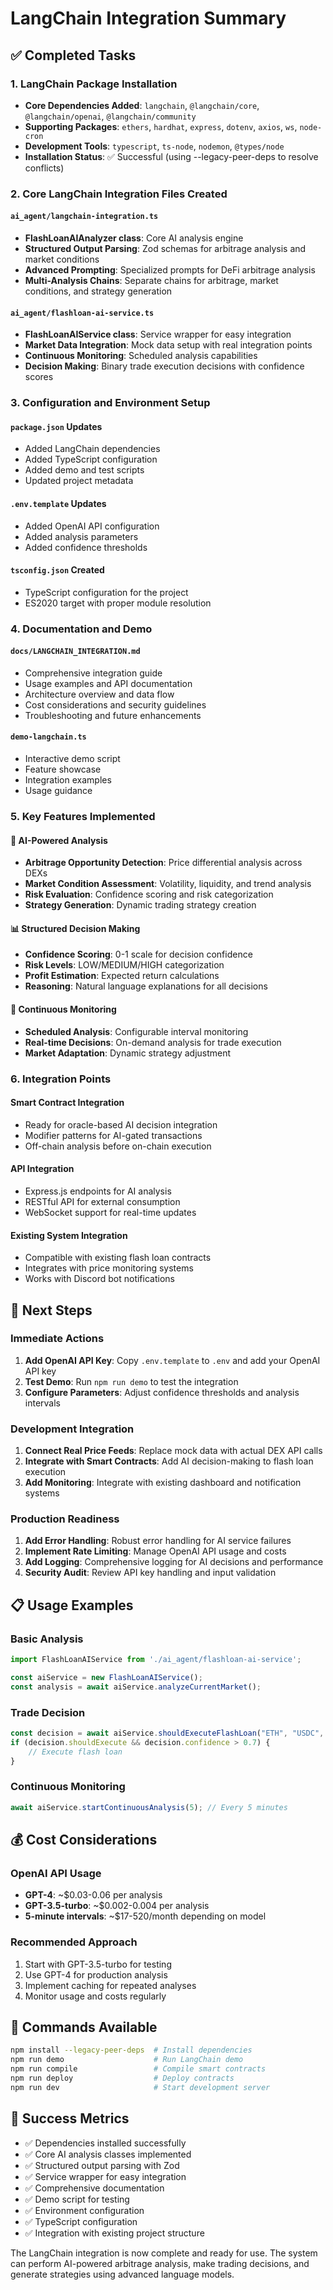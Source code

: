 # LangChain Integration Summary

## ✅ Completed Tasks

### 1. LangChain Package Installation
- **Core Dependencies Added**: `langchain`, `@langchain/core`, `@langchain/openai`, `@langchain/community`
- **Supporting Packages**: `ethers`, `hardhat`, `express`, `dotenv`, `axios`, `ws`, `node-cron`
- **Development Tools**: `typescript`, `ts-node`, `nodemon`, `@types/node`
- **Installation Status**: ✅ Successful (using --legacy-peer-deps to resolve conflicts)

### 2. Core LangChain Integration Files Created

#### `ai_agent/langchain-integration.ts`
- **FlashLoanAIAnalyzer class**: Core AI analysis engine
- **Structured Output Parsing**: Zod schemas for arbitrage analysis and market conditions
- **Advanced Prompting**: Specialized prompts for DeFi arbitrage analysis
- **Multi-Analysis Chains**: Separate chains for arbitrage, market conditions, and strategy generation

#### `ai_agent/flashloan-ai-service.ts`
- **FlashLoanAIService class**: Service wrapper for easy integration
- **Market Data Integration**: Mock data setup with real integration points
- **Continuous Monitoring**: Scheduled analysis capabilities
- **Decision Making**: Binary trade execution decisions with confidence scores

### 3. Configuration and Environment Setup

#### `package.json` Updates
- Added LangChain dependencies
- Added TypeScript configuration
- Added demo and test scripts
- Updated project metadata

#### `.env.template` Updates
- Added OpenAI API configuration
- Added analysis parameters
- Added confidence thresholds

#### `tsconfig.json` Created
- TypeScript configuration for the project
- ES2020 target with proper module resolution

### 4. Documentation and Demo

#### `docs/LANGCHAIN_INTEGRATION.md`
- Comprehensive integration guide
- Usage examples and API documentation
- Architecture overview and data flow
- Cost considerations and security guidelines
- Troubleshooting and future enhancements

#### `demo-langchain.ts`
- Interactive demo script
- Feature showcase
- Integration examples
- Usage guidance

### 5. Key Features Implemented

#### 🧠 AI-Powered Analysis
- **Arbitrage Opportunity Detection**: Price differential analysis across DEXs
- **Market Condition Assessment**: Volatility, liquidity, and trend analysis
- **Risk Evaluation**: Confidence scoring and risk categorization
- **Strategy Generation**: Dynamic trading strategy creation

#### 📊 Structured Decision Making
- **Confidence Scoring**: 0-1 scale for decision confidence
- **Risk Levels**: LOW/MEDIUM/HIGH categorization
- **Profit Estimation**: Expected return calculations
- **Reasoning**: Natural language explanations for all decisions

#### 🔄 Continuous Monitoring
- **Scheduled Analysis**: Configurable interval monitoring
- **Real-time Decisions**: On-demand analysis for trade execution
- **Market Adaptation**: Dynamic strategy adjustment

### 6. Integration Points

#### Smart Contract Integration
- Ready for oracle-based AI decision integration
- Modifier patterns for AI-gated transactions
- Off-chain analysis before on-chain execution

#### API Integration
- Express.js endpoints for AI analysis
- RESTful API for external consumption
- WebSocket support for real-time updates

#### Existing System Integration
- Compatible with existing flash loan contracts
- Integrates with price monitoring systems
- Works with Discord bot notifications

## 🚀 Next Steps

### Immediate Actions
1. **Add OpenAI API Key**: Copy `.env.template` to `.env` and add your OpenAI API key
2. **Test Demo**: Run `npm run demo` to test the integration
3. **Configure Parameters**: Adjust confidence thresholds and analysis intervals

### Development Integration
1. **Connect Real Price Feeds**: Replace mock data with actual DEX API calls
2. **Integrate with Smart Contracts**: Add AI decision-making to flash loan execution
3. **Add Monitoring**: Integrate with existing dashboard and notification systems

### Production Readiness
1. **Add Error Handling**: Robust error handling for AI service failures
2. **Implement Rate Limiting**: Manage OpenAI API usage and costs
3. **Add Logging**: Comprehensive logging for AI decisions and performance
4. **Security Audit**: Review API key handling and input validation

## 📋 Usage Examples

### Basic Analysis
```typescript
import FlashLoanAIService from './ai_agent/flashloan-ai-service';

const aiService = new FlashLoanAIService();
const analysis = await aiService.analyzeCurrentMarket();
```

### Trade Decision
```typescript
const decision = await aiService.shouldExecuteFlashLoan("ETH", "USDC", "10");
if (decision.shouldExecute && decision.confidence > 0.7) {
    // Execute flash loan
}
```

### Continuous Monitoring
```typescript
await aiService.startContinuousAnalysis(5); // Every 5 minutes
```

## 💰 Cost Considerations

### OpenAI API Usage
- **GPT-4**: ~$0.03-0.06 per analysis
- **GPT-3.5-turbo**: ~$0.002-0.004 per analysis
- **5-minute intervals**: ~$17-520/month depending on model

### Recommended Approach
1. Start with GPT-3.5-turbo for testing
2. Use GPT-4 for production analysis
3. Implement caching for repeated analyses
4. Monitor usage and costs regularly

## 🔧 Commands Available

```bash
npm install --legacy-peer-deps  # Install dependencies
npm run demo                    # Run LangChain demo
npm run compile                 # Compile smart contracts
npm run deploy                  # Deploy contracts
npm run dev                     # Start development server
```

## 🎯 Success Metrics

- ✅ Dependencies installed successfully
- ✅ Core AI analysis classes implemented
- ✅ Structured output parsing with Zod
- ✅ Service wrapper for easy integration
- ✅ Comprehensive documentation
- ✅ Demo script for testing
- ✅ Environment configuration
- ✅ TypeScript configuration
- ✅ Integration with existing project structure

The LangChain integration is now complete and ready for use. The system can perform AI-powered arbitrage analysis, make trading decisions, and generate strategies using advanced language models.
